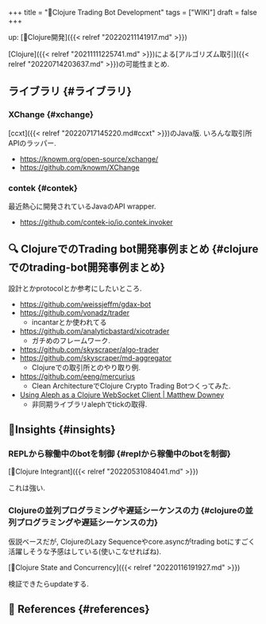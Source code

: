 +++
title = "📝Clojure Trading Bot Development"
tags = ["WIKI"]
draft = false
+++

up: [📂Clojure開発]({{< relref "20220211141917.md" >}})

[Clojure]({{< relref "20211111225741.md" >}})による[アルゴリズム取引]({{< relref "20220714203637.md" >}})の可能性まとめ.


## ライブラリ {#ライブラリ}


### XChange {#xchange}

[ccxt]({{< relref "20220717145220.md#ccxt" >}})のJava版. いろんな取引所APIのラッパー.

-   <https://knowm.org/open-source/xchange/>
-   <https://github.com/knowm/XChange>


### contek {#contek}

最近熱心に開発されているJavaのAPI wrapper.

-   <https://github.com/contek-io/io.contek.invoker>


## <span class="org-todo todo _">🔍</span> ClojureでのTrading bot開発事例まとめ {#clojureでのtrading-bot開発事例まとめ}

設計とかprotocolとか参考にしたいところ.

-   <https://github.com/weissjeffm/gdax-bot>
-   <https://github.com/vonadz/trader>
    -   incantarとか使われてる
-   <https://github.com/analyticbastard/xicotrader>
    -   ガチめのフレームワーク.
-   <https://github.com/skyscraper/algo-trader>
-   <https://github.com/skyscraper/md-aggregator>
    -   Clojureでの取引所とのやり取り例.
-   <https://github.com/eeng/mercurius>
    -   Clean ArchitectureでClojure Crypto Trading Botつくってみた.
-   [Using Aleph as a Clojure WebSocket Client | Matthew Downey](https://matthewdowney.github.io/aleph-websocket-client-not-jetty.html)
    -   非同期ライブラリalephでtickの取得.


## 🤔Insights {#insights}


### REPLから稼働中のbotを制御 {#replから稼働中のbotを制御}

[📝Clojure Integrant]({{< relref "20220531084041.md" >}})

これは強い.


### Clojureの並列プログラミングや遅延シーケンスの力 {#clojureの並列プログラミングや遅延シーケンスの力}

仮説ベースだが, ClojureのLazy Sequenceやcore.asyncがtrading botにすごく活躍しそうな予感はしている(使いこなせればね).

[📝Clojure State and Concurrency]({{< relref "20220116191927.md" >}})

検証できたらupdateする.


## <span class="org-todo todo _">🔗</span> References {#references}
